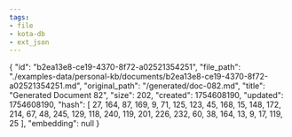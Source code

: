 ```yaml
---
tags:
- file
- kota-db
- ext_json
---
```

{
  "id": "b2ea13e8-ce19-4370-8f72-a02521354251",
  "file_path": "./examples-data/personal-kb/documents/b2ea13e8-ce19-4370-8f72-a02521354251.md",
  "original_path": "/generated/doc-082.md",
  "title": "Generated Document 82",
  "size": 202,
  "created": 1754608190,
  "updated": 1754608190,
  "hash": [
    27,
    164,
    87,
    169,
    9,
    71,
    125,
    123,
    45,
    168,
    15,
    148,
    172,
    214,
    67,
    48,
    245,
    129,
    118,
    240,
    119,
    201,
    226,
    232,
    60,
    38,
    164,
    13,
    9,
    17,
    119,
    25
  ],
  "embedding": null
}
